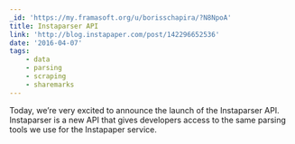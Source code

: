 ```yaml
---
_id: 'https://my.framasoft.org/u/borisschapira/?N8NpoA'
title: Instaparser API
link: 'http://blog.instapaper.com/post/142296652536'
date: '2016-04-07'
tags:
    - data
    - parsing
    - scraping
    - sharemarks
---
```


<div class="markdown"><p>Today, we’re very excited to announce the launch of the Instaparser API. Instaparser is a new API that gives developers access to the same parsing tools we use for the Instapaper service.
</p></div>
